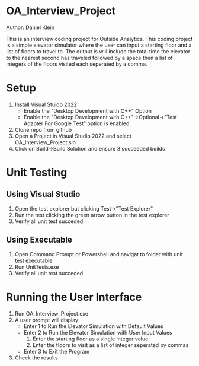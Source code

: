 # OA_Interview_Project
Author: Daniel Klein

This is an interview coding project for Outside Analytics. This coding project is a simple elevator simulator where the user can input a starting floor and a list of floors to travel to. The output is will include the total time the elevator to the nearest second has traveled followed by a space then a list of integers of the floors visited each seperated by a comma.
# Setup

1. Install Visual Stuido 2022
   - Enable the "Desktop Development with C++" Option
   - Enable the "Desktop Development with C++"->Optional->"Test Adapter For Google Test" option is enabled
2. Clone repo from github
3. Open a Project in Visual Studio 2022 and select OA_Interview_Project.sln
4. Click on Build->Build Solution and ensure 3 succeeded builds

# Unit Testing
## Using Visual Studio
1. Open the test explorer but clicking Test->"Test Explorer"
2. Run the test clicking the green arrow button in the test explorer
3. Verify all unit test succeded

## Using Executable
1. Open Command Prompt or Powershell and navigat to folder with unit test executable
2. Run UnitTests.exe
3. Verify all unit test succeded

# Running the User Interface
1. Run OA_Interview_Project.exe
2. A user prompt will display
   - Enter 1 to Run the Elevator Simulation with Default Values
   - Enter 2 to Run the Elevator Simulation with User Input Values
     1. Enter the starting floor as a single integer value
     2. Enter the floors to visit as a list of integer seperated by commas
   - Enter 3 to Exit the Program
3. Check the results
